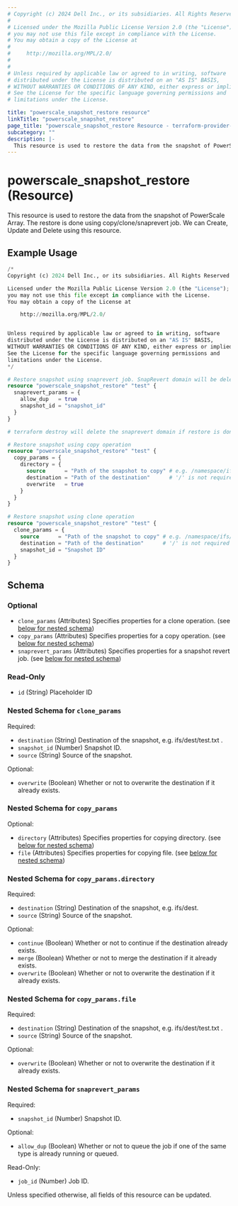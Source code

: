 ```yaml
---
# Copyright (c) 2024 Dell Inc., or its subsidiaries. All Rights Reserved.
#
# Licensed under the Mozilla Public License Version 2.0 (the "License");
# you may not use this file except in compliance with the License.
# You may obtain a copy of the License at
#
#     http://mozilla.org/MPL/2.0/
#
#
# Unless required by applicable law or agreed to in writing, software
# distributed under the License is distributed on an "AS IS" BASIS,
# WITHOUT WARRANTIES OR CONDITIONS OF ANY KIND, either express or implied.
# See the License for the specific language governing permissions and
# limitations under the License.

title: "powerscale_snapshot_restore resource"
linkTitle: "powerscale_snapshot_restore"
page_title: "powerscale_snapshot_restore Resource - terraform-provider-powerscale"
subcategory: ""
description: |-
  This resource is used to restore the data from the snapshot of PowerScale Array. The restore is done using copy/clone/snaprevert job. We can Create, Update and Delete using this resource.
---
```


# powerscale_snapshot_restore (Resource)

This resource is used to restore the data from the snapshot of PowerScale Array. The restore is done using copy/clone/snaprevert job. We can Create, Update and Delete using this resource.


## Example Usage

```terraform
/*
Copyright (c) 2024 Dell Inc., or its subsidiaries. All Rights Reserved.

Licensed under the Mozilla Public License Version 2.0 (the "License");
you may not use this file except in compliance with the License.
You may obtain a copy of the License at

    http://mozilla.org/MPL/2.0/


Unless required by applicable law or agreed to in writing, software
distributed under the License is distributed on an "AS IS" BASIS,
WITHOUT WARRANTIES OR CONDITIONS OF ANY KIND, either express or implied.
See the License for the specific language governing permissions and
limitations under the License.
*/

# Restore snapshot using snaprevert job. SnapRevert domain will be deleted once `terraform destroy` is executed.
resource "powerscale_snapshot_restore" "test" {
  snaprevert_params = {
    allow_dup   = true
    snapshot_id = "snapshot_id"
  }
}

# terraform destroy will delete the snaprevert domain if restore is done using snapshot revert.

# Restore snapshot using copy operation
resource "powerscale_snapshot_restore" "test" {
  copy_params = {
    directory = {
      source      = "Path of the snapshot to copy" # e.g. /namespace/ifs/.snapshot/snapshot_name/directory
      destination = "Path of the destination"      # '/' is not required at the start e.g. ifs/dest
      overwrite   = true
    }
  }
}

# Restore snapshot using clone operation
resource "powerscale_snapshot_restore" "test" {
  clone_params = {
    source      = "Path of the snapshot to copy" # e.g. /namespace/ifs/.snapshot/snapshot_name/directory/file
    destination = "Path of the destination"      # '/' is not required at the start e.g. ifs/dest/test.txt
    snapshot_id = "Snapshot ID"
  }
}
```

<!-- schema generated by tfplugindocs -->
## Schema

### Optional

- `clone_params` (Attributes) Specifies properties for a clone operation. (see [below for nested schema](#nestedatt--clone_params))
- `copy_params` (Attributes) Specifies properties for a copy operation. (see [below for nested schema](#nestedatt--copy_params))
- `snaprevert_params` (Attributes) Specifies properties for a snapshot revert job. (see [below for nested schema](#nestedatt--snaprevert_params))

### Read-Only

- `id` (String) Placeholder ID

<a id="nestedatt--clone_params"></a>
### Nested Schema for `clone_params`

Required:

- `destination` (String) Destination of the snapshot, e.g. ifs/dest/test.txt .
- `snapshot_id` (Number) Snapshot ID.
- `source` (String) Source of the snapshot.

Optional:

- `overwrite` (Boolean) Whether or not to overwrite the destination if it already exists.


<a id="nestedatt--copy_params"></a>
### Nested Schema for `copy_params`

Optional:

- `directory` (Attributes) Specifies properties for copying directory. (see [below for nested schema](#nestedatt--copy_params--directory))
- `file` (Attributes) Specifies properties for copying file. (see [below for nested schema](#nestedatt--copy_params--file))

<a id="nestedatt--copy_params--directory"></a>
### Nested Schema for `copy_params.directory`

Required:

- `destination` (String) Destination of the snapshot, e.g. ifs/dest.
- `source` (String) Source of the snapshot.

Optional:

- `continue` (Boolean) Whether or not to continue if the destination already exists.
- `merge` (Boolean) Whether or not to merge the destination if it already exists.
- `overwrite` (Boolean) Whether or not to overwrite the destination if it already exists.


<a id="nestedatt--copy_params--file"></a>
### Nested Schema for `copy_params.file`

Required:

- `destination` (String) Destination of the snapshot, e.g. ifs/dest/test.txt .
- `source` (String) Source of the snapshot.

Optional:

- `overwrite` (Boolean) Whether or not to overwrite the destination if it already exists.



<a id="nestedatt--snaprevert_params"></a>
### Nested Schema for `snaprevert_params`

Required:

- `snapshot_id` (Number) Snapshot ID.

Optional:

- `allow_dup` (Boolean) Whether or not to queue the job if one of the same type is already running or queued.

Read-Only:

- `job_id` (Number) Job ID.

Unless specified otherwise, all fields of this resource can be updated.

